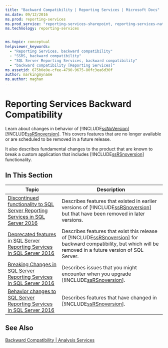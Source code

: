 ```yaml
---
title: "Backward Compatibility | Reporting Services | Microsoft Docs"
ms.date: 09/12/2016
ms.prod: reporting-services
ms.prod_service: "reporting-services-sharepoint, reporting-services-native"
ms.technology: reporting-services


ms.topic: conceptual
helpviewer_keywords: 
  - "Reporting Services, backward compatibility"
  - "SSRS, backward compatibility"
  - "SQL Server Reporting Services, backward compatibility"
  - "backward compatibility [Reporting Services]"
ms.assetid: 675b0e0e-cfee-4790-9675-80fc3ea6d30f
author: markingmyname
ms.author: maghan
---
```

#  Reporting Services Backward Compatibility
Learn about changes in behavior of [!INCLUDE[ssNoVersion](../includes/ssnoversion-md.md)] [!INCLUDE[ssRSnoversion](../includes/ssrsnoversion-md.md)]. This covers features that are no longer available or are scheduled to be removed in a future release.

It also describes fundamental changes to the product that are known to break a custom application that includes [!INCLUDE[ssRSnoversion](../includes/ssrsnoversion-md.md)] functionality.  
  
## In This Section  
  
|Topic|Description|  
|-----------|-----------------|  
|[Discontinued functionality to SQL Server Reporting Services in SQL Server 2016](discontinued-functionality-to-sql-server-reporting-services-in-sql-server.md)|Describes features that existed in earlier versions of [!INCLUDE[ssRSnoversion](../includes/ssrsnoversion-md.md)] but that have been removed in later versions.|  
|[Deprecated features in SQL Server Reporting Services in SQL Server 2016](deprecated-features-in-sql-server-reporting-services-ssrs.md)|Describes features that exist this release of [!INCLUDE[ssRSnoversion](../includes/ssrsnoversion-md.md)] for backward compatibility, but which will be removed in a future version of SQL Server.|  
|[Breaking Changes in SQL Server Reporting Services in SQL Server 2016](breaking-changes-in-sql-server-reporting-services-in-sql-server-2016.md)|Describes issues that you might encounter when you upgrade [!INCLUDE[ssRSnoversion](../includes/ssrsnoversion-md.md)].|  
|[Behavior changes to SQL Server Reporting Services  in SQL Server 2016](behavior-changes-to-sql-server-reporting-services-in-sql-server-2016.md)|Describes features that have changed in [!INCLUDE[ssRSnoversion](../includes/ssrsnoversion-md.md)].|  
  
## See Also  
 [Backward Compatibility | Analysis Services](http://msdn.microsoft.com/618b6c3a-e20d-47a9-b2c6-6d848dfba05a)  
  
  
